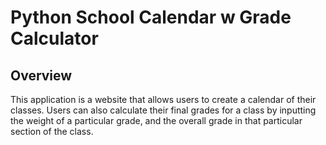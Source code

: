 # Python School Calendar w Grade Calculator 

## Overview

This application is a website that allows users to create a calendar of their classes. Users can also calculate their final grades for a class by inputting the weight of a particular grade, and the overall grade in that particular section of the class. 
